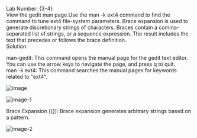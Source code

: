 Lab Number: {3-4}  
View the gedit man page.Use the man -k ext4 command to find the command to tune ext4 file-system parameters.
Brace expansion is used to generate discretionary strings of characters. Braces contain a comma-separated
list of strings, or a sequence expression. The result includes the text that precedes or follows the brace
definition.  
Solution:  

man-gedit: This command opens the manual page for the gedit text editor. You can use the arrow keys to navigate the page, and press q to quit.  
man -k ext4: This command searches the manual pages for keywords related to "ext4".  

![image](https://github.com/user-attachments/assets/f917a31c-d712-4157-a616-f10a1b27c88c)  

![image-1](https://github.com/user-attachments/assets/73843e82-cdc4-440b-8538-c3f0d256d88c)  

Brace Expansion ({}): Brace expansion generates arbitrary strings based on a pattern.  

![image-2](https://github.com/user-attachments/assets/72118cd6-9f22-48ea-b7f1-3103a57ac4b2)
